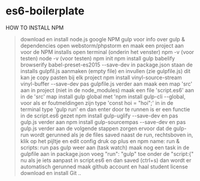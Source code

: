 # es6-boilerplate
HOW TO INSTALL NPM
> download en install node.js
> google NPM gulp voor info over gulp & dependencies
> open webstorm/phpstorm en maak een project aan voor de NPM installs
> open terminal (onderin het venster)
> npm -v (voor testen)
> node -v (voor testen)
> npm init
> npm install gulp babelify browserify babel-preset-es2015 --save-dev
> in package.json staan de installs
> gulpfil.js aanmaken (empty file) en invullen (zie gulpfile.js)
> dit kan je copy pasten bij elk project
> npm install vinyl-source-stream vinyl-buffer --save-dev
> pas gulpfile.js verder aan
> maak een map 'src' aan in project (niet in de node_modules)
> maak een file 'script.es6' aan in de 'src' map
> install gulp global met 'npm install gulp-cli --global, voor als er foutmeldingen zijn
> type 'const hoi = "hoi";' in
> in de terminal type 'gulp run' en dan enter
> door te runnen is er een functie in de script.es6 gezet
> npm install gulp-uglify --save-dev
> en pas gulp.js verder aan
> npm install gulp-sourcempas --save-dev
> en pas gulp.js verder aan
> de volgende stappen zorgen ervoor dat de gulp-run wordt gerunned als je de files saved
> naast de run, rechtsboven in, klik op het pijltje en edit config
> druk op plus en npm
> name: run & scripts: run
> pas gulp weer aan (task watch)
> maak nog een task in de gulpfile aan
> in package.json voeg "run": "gulp" toe onder de "script:{"
> nu als je iets aanpast in script.es6 en dan saved (ctrl+s) dan wordt er automatisch gerunned
> maak github account en haal student license
> download en install Git
> ..
